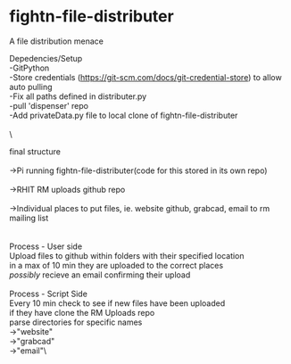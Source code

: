 # fightn-file-distributer
A file distribution menace 

Depedencies/Setup\
-GitPython\
-Store credentials (https://git-scm.com/docs/git-credential-store) to allow auto pulling\
-Fix all paths defined in distributer.py\
-pull 'dispenser' repo\
-Add privateData.py file to local clone of fightn-file-distributer\
\
\




final structure\
\
->Pi running fightn-file-distributer(code for this stored in its own repo)\
\
->RHIT RM uploads github repo\
\
->Individual places to put files, ie. website github, grabcad, email to rm mailing list\
\
\
Process - User side\
Upload files to github within folders with their specified location\
in a max of 10 min they are uploaded to the correct places\
*possibly* recieve an email confirming their upload\
\
Process - Script Side\
Every 10 min check to see if new files have been uploaded \
if they have clone the RM Uploads repo\
parse directories for specific names \
->"website"\
->"grabcad"\
->"email"\
